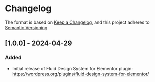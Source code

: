 # Changelog

The format is based on [Keep a Changelog](https://keepachangelog.com/en/1.0.0/),
and this project adheres to [Semantic Versioning](https://semver.org/spec/v2.0.0.html).

## [1.0.0] - 2024-04-29

### Added

- Initial release of Fluid Design System for Elementor plugin: https://wordpress.org/plugins/fluid-design-system-for-elementor/
